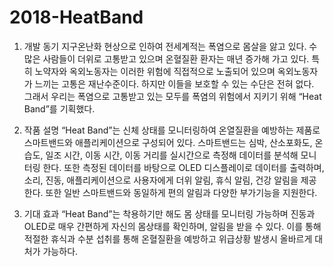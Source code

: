 # 2018-HeatBand

1. 개발 동기
지구온난화 현상으로 인하여 전세계적는 폭염으로 몸살을 앓고 있다. 수많은 사람들이 더위로 고통받고 있으며 온혈질환 환자는 매년 증가해 가고 있다. 특히 노약자와 옥외노동자는 이러한 위험에 직접적으로 노출되어 있으며 옥외노동자가 느끼는 고통은 재난수준이다. 하지만 이들을 보호할 수 있는 수단은 전혀 없다. 그래서 우리는 폭염으로 고통받고 있는 모두를 폭염의 위험에서 지키기 위해 “Heat Band”를 기획했다.

2. 작품 설명
“Heat Band”는 신체 상태를 모니터링하여 온열질환을 예방하는 제품로 스마트밴드와 애플리케이션으로 구성되어 있다. 스마트밴드는 심박, 산소포화도, 온습도, 일조 시간, 이동 시간, 이동 거리를 실시간으로 측정해 데이터를 분석해 모니터링 한다. 또한 측정된 데이터를 바탕으로 OLED 디스플레이로 데이터를 출력하며, 소리, 진동, 애플리케이션으로 사용자에게 더위 알림, 휴식 알림, 건강 알림을 제공한다. 또한 일반 스마트밴드와 동일하게 편의 알림과 다양한 부가기능을 지원한다.

3. 기대 효과
“Heat Band”는 착용하기만 해도 몸 상태를 모니터링 가능하며 진동과 OLED로 매우 간편하게 자신의 몸상태를 확인하며, 알림을 받을 수 있다. 이를 통해 적절한 휴식과 수분 섭취를 통해 온혈질환을 예방하고 위급상황 발생시 올바르게 대처가 가능하다.
